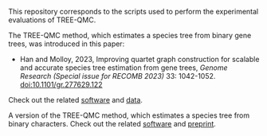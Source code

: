 This repository corresponds to the scripts used to perform the experimental evaluations of TREE-QMC.

The TREE-QMC method, which estimates a species tree from binary gene trees, was introduced in this paper:

* Han and Molloy, 2023, Improving quartet graph construction for scalable and accurate species tree estimation from gene trees, *Genome Research (Special issue for RECOMB 2023)* 33: 1042-1052. [doi:10.1101/gr.277629.122](http://doi.org/10.1101/gr.277629.122)

Check out the related [software](https://github.com/molloy-lab/TREE-QMC) and [data](https://doi.org/10.5061/dryad.m0cfxpp6g). 

A version of the TREE-QMC method, which estimates a species tree from binary characters. Check out the related [software](https://github.com/molloy-lab/TREE-QMC-bip) and [preprint](https://doi.org/10.1101/2023.04.04.535437).

